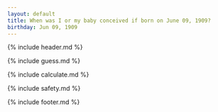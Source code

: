 ```yaml
---
layout: default
title: When was I or my baby conceived if born on June 09, 1909?
birthday: Jun 09, 1909
---
```


{% include header.md %}

{% include guess.md %}

{% include calculate.md %}

{% include safety.md %}

{% include footer.md %}



